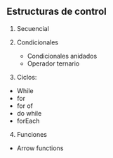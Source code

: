 ## Estructuras de control


1. Secuencial 

2.  Condicionales
    -  Condicionales anidados
    - Operador ternario


3. Ciclos:
- While
- for
- for of
- do while
- forEach

4. Funciones
- Arrow functions


